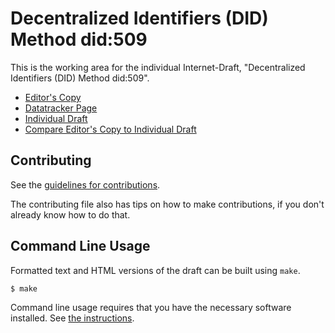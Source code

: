 <!-- regenerate: on (set to off if you edit this file) -->

# Decentralized Identifiers (DID) Method did:509

This is the working area for the individual Internet-Draft, "Decentralized Identifiers (DID) Method did:509".

* [Editor's Copy](https://henkbirkholz.github.io/draft-birkholz-did-x509/#go.draft-birkholz-did-x509.html)
* [Datatracker Page](https://datatracker.ietf.org/doc/draft-birkholz-did-x509)
* [Individual Draft](https://datatracker.ietf.org/doc/html/draft-birkholz-did-x509)
* [Compare Editor's Copy to Individual Draft](https://henkbirkholz.github.io/draft-birkholz-did-x509/#go.draft-birkholz-did-x509.diff)


## Contributing

See the
[guidelines for contributions](https://github.com/henkbirkholz/draft-birkholz-did-x509/blob/main/CONTRIBUTING.md).

The contributing file also has tips on how to make contributions, if you
don't already know how to do that.

## Command Line Usage

Formatted text and HTML versions of the draft can be built using `make`.

```sh
$ make
```

Command line usage requires that you have the necessary software installed.  See
[the instructions](https://github.com/martinthomson/i-d-template/blob/main/doc/SETUP.md).

